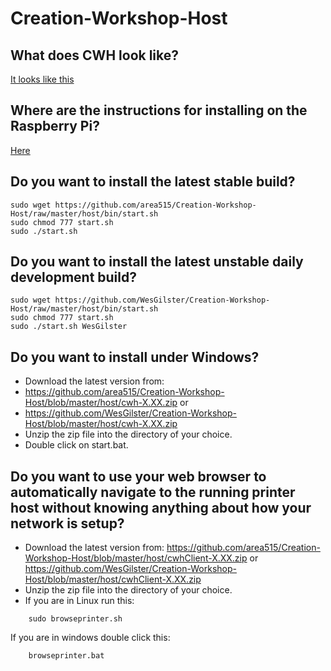 Creation-Workshop-Host
======================

What does CWH look like?
-------------------------------------------------------------------------------  
[It looks like this](https://github.com/area515/Creation-Workshop-Host/blob/master/host/cwh.png)

Where are the instructions for installing on the Raspberry Pi?  
-------------------------------------------------------------------------------  
[Here](https://github.com/area515/Creation-Workshop-Host/wiki/Raspberry-Pi-Manual-Setup-Instructions)


Do you want to install the latest stable build?
-------------------------------------------------------------------------------
```
sudo wget https://github.com/area515/Creation-Workshop-Host/raw/master/host/bin/start.sh
sudo chmod 777 start.sh
sudo ./start.sh
```

Do you want to install the latest unstable daily development build?
-------------------------------------------------------------------------------
```
sudo wget https://github.com/WesGilster/Creation-Workshop-Host/raw/master/host/bin/start.sh
sudo chmod 777 start.sh
sudo ./start.sh WesGilster
```

Do you want to install under Windows?
------------------------------------------
* Download the latest version from: 
* https://github.com/area515/Creation-Workshop-Host/blob/master/host/cwh-X.XX.zip
 or
* https://github.com/WesGilster/Creation-Workshop-Host/blob/master/host/cwh-X.XX.zip
* Unzip the zip file into the directory of your choice.
* Double click on start.bat.

Do you want to use your web browser to automatically navigate to the running printer host without knowing anything about how your network is setup?
----------------------------------------------------------------------
* Download the latest version from:
https://github.com/area515/Creation-Workshop-Host/blob/master/host/cwhClient-X.XX.zip
 or
https://github.com/WesGilster/Creation-Workshop-Host/blob/master/host/cwhClient-X.XX.zip
* Unzip the zip file into the directory of your choice.
* If you are in Linux run this:
````````
	sudo browseprinter.sh
````````
If you are in windows double click this:
````````
	browseprinter.bat
````````
